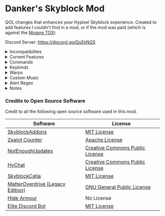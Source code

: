 # Danker's Skyblock Mod
QOL changes that enhances your Hypixel Skyblock experience. Created to add features I couldn't find in a mod, or if the mod was paid (which is against the [Mojang TOS](https://account.mojang.com/documents/commercial_guidelines)).

Discord Server: https://discord.gg/QsEkNQS

<details>
<summary>Incompatibilites</summary>

## Incompatibilities
- Old Animations <2.6.4 - Frequent crashes
- Old Animations 2.6.4
  - Pet colors does not color slots
  - Catacombs F7 terminal solvers do not color slots
  - Enchanting solvers do not color slots
- Old tab display
  - Many features rely on using the location found in the new tab display
</details>

<details>
<summary>Current Features</summary>

## Current Features
- Guild party desktop notifications
- Coordinate and angle display
- Golden T10/T6/T4 enchant display
- Disable Spirit Sceptre messages
- Disable Midas Staff messages
- Disable Implosion messages
- Disable heal messages
- Disable ability cooldown messages
- Disable out of mana messages
- Disable kill combo messages
- Slayer item tracker
- Ghosts item tracker  
- RNGesus drop alerts
- Click anywhere on-screen to open Maddox
- Maddox menu keybind
- Block starting other slayer quests
- Slayer slain alert
- Fishing, jerry fishing, fishing festival, spooky fishing, crystal hollows fishing, lava fishing, trophy fishing trackers
- Expertise kills in fishing rod lore
- Gemstones applied in item lore
- Catacombs trackers
- Dungeons puzzle solver (Riddle, trivia, blaze, creeper, water, tic tac toe, boulder, silverfish, ice walk)
- Dungeons timer (watcher, boss, deaths, and puzzle fails)
- Watcher ready message
- Catacombs F7 Stage 3 solvers (Starts with letter, select all colour, ignore arrows on sea lanterns)
- Find correct Livid (with graphic display of HP)
- Catacombs F6 and F7 Giant HP display
- Use custom music in supported locations
- Experimentation solvers (Ultrasequencer, Chronomatron, Superpairs)
- Hide tooltips in experiment addons
- Hide tooltips in Melody's Harp
- Pet background colors based on level
- Golem spawning alerts + 20 second timer
- Skill xp/hour tracker
- Show total skill xp instead of progress to next level
- Show time until century cakes run out
- Mythological event (Diana) tracker
- Low health alert in dungeons
- API commands
- Update checker
- Reparty command
- Auto accept reparty
- Highlight Slayer Bosses
- Highlight Arachne
- Highlight Skeleton Masters
- Show teammates in 30 block radius
- Hide pet candy in pet tooltip
- Highlighting completed commissions
- Custom name colors
- Crystal Hollows waypoints (with SkyblockExtras support)
- Ability cooldowns display
- Custom alerts based on chat
- Predicted dungeon score display
- Hide player armour
- Automatically join skyblock
- Fire pillar display
- Chat aliases
- Thunder/Lord Jawbus spawn alerts
- Show when minion was last collected
- Show amount of Magmafish if trophy fish are filleted
- Show estimated time until bazaar order is filled
- Show timer until Crimson Isle minibosses respawn
- Automatically announce Vanquishers in chat
- Kuudra notifications (stun/ballista/cloak)
- Powder/hour tracker
- Fix drill animation resetting
</details>

<details>
<summary>Commands</summary>

## Commands
- /dhelp - Returns this message in-game.
- /dsm - Opens the GUI for Danker's Skyblock Mod.
- /loot <zombie/spider/wolf/enderman/blaze/fishing/catacombs/mythological/> [winter/festival/spooky/ch/lava/trophy/f(1-7)/mm/session] - Returns loot received from slayer quests or fishing stats. /loot fishing winter returns winter sea creatures instead.
- /display <zombie/spider/wolf/enderman/blaze/fishing/catacombs/mythological/ghosts/auto/off> [winter/festival/spooky/ch/lava/trophy/f(1-7)/mm/session] - Text display for trackers. /display fishing winter displays winter sea creatures instead. /display auto automatically displays the loot for the slayer quest you have active.
- /resetloot <zombie/spider/wolf/enderman/blaze/fishing/catacombs/mythological/confirm/cancel> -  - Resets loot for trackers. /resetloot confirm confirms the reset.
- /slayer [player] - Uses API to get slayer xp of a person. If no name is provided, it checks yours.
- /skill [player] - Uses API to get skill levels of a person. If no name is provided, it checks yours.
- /lobbyskills - Uses API to find the average skills of the lobby, as well the three players with the highest skill average.
- /guildof [player] - Uses API to get guild name and guild master of a person. If no name is provided, it checks yours.
- /petsof [player] - Uses API to get pets of a person. If no name is provided, it checks yours.
- /bank [player] - Uses API to get bank and purse coins of a person. If no name is provided, it checks yours.
- /armor [player] - Uses API to get armour of a person. If no name is provided, it checks yours.
- /dungeons [player] - Uses API to get dungeon levels of a person. If no name is provided, it checks yours.
- /weight [player] [lily/farming] - Uses API to get weight of a person. If no name is provided, it checks yours. Adding lily uses lily's weight. Adding farming uses Kaeso's farming weight.
- /importfishing - Imports your fishing stats from your latest profile to your fishing tracker using the API.
- /sbplayers - Uses API to find how many players are on each Skyblock island.
- /reparty - Disbands and reparties all members in the party
- /fairysouls - Check the fairysouls of a player
- /skilltracker <start/stop/reset> - Text display for skill xp/hour.
- /lobbybank - Uses API to find the average bank total of the lobby, as well the three players with the highest total money in the bank (and purse).
- /player [player] - Uses API to find skills, slayers, coins and weight of a player.
- /reloadconfig - Reloads Danker's Skyblock Mod config.
- /reloaddsmrepo - Reloads Danker's Skyblock Mod repository.
- /hotmof [player] - Uses API to find total powder and HotM tree of a person. If no name is provided, it checks yours.
- /trophyfish [player] - Uses API to find trophy fish stats of a person. If no name is provided, it checks yours.
- /stoplobby - Stops currently running /lobbyskills or /lobbybank command.
- /powdertracker <start/stop/reset> - Text display for powder/hour.
</details>

<details>
<summary>Keybinds</summary>

## Keybinds
- Open Maddox menu - M by default.
- Regular Ability - Numpad 4 by default.
- Start/Stop Skill Tracker - Numpad 5 by default.
- Create Waypoint - Numpad 6 by default.
- Start/Stop Powder Tracker - Numpad 8 by default.
</details>

<details>
<summary>Warps</summary>

## Warps
Shortcut commands that save you the time of typing the whole warp command.
- /deep - Warps you to the Deep Caverns.
- /nether - Warps you to the Crimson Isle.
- /isle - Warps you to the Crimson Isle.
- /crimson - Warps you to the Crimson Isle.
- /mines - Warps you to the Dwarven Mines.
- /forge - Warps you to the Dwarven Forge.
- /crystals - Warps you to the Crystal Hollows.
- /gold - Warps you to the Gold Mine.
- /desert - Warps you to the Desert.
- /spider - Warps you to the Spiders Den.
- /barn - Warps you to the Barn.
- /end - Warps you to the End.
- /park - Warps you to the Park.
- /castle - Warps you to the Hub Castle.
- /da - Warps you to the Dark Auction.
- /crypt - Warps you to the Crypt in the Hub.
- /nest - Warps you to the top of the Spider's Den.
- /void - Warps you to the Void Sepulture in the End.
- /drag - Warps you to the Dragons Nest in the End.
- /jungle - Warps you to the Jungle.
- /howl - Warps you to the Howling Cave in the Park.
- /dun - Warps you to the Dungeon Hub.
</details>

<details>
<summary>Custom Music</summary>

## Custom Music
1. Place a music file with the given name in the `.minecraft/config/dsmmusic` folder:
  - Dungeon: `dungeon.wav`
  - Blood room: `bloodroom.wav`
  - Dungeon boss: `dungeonboss.wav`
  - Dungeon hub: `dungeonhub.wav`
  - F7 Phase 2 (Storm): `phasetwo.wav`
  - F7 Phase 3 (Goldor): `phasethree.wav`
  - F7 Phase 4 (Necron): `phasefour.wav`
  - F7 Phase 5 (Wither King): `phasefive.wav`
  - Hub: `hub.wav`
  - Private Island: `island.wav`
  - Farming Islands: `farmingislands.wav`
  - Gold Mine: `goldmine.wav`
  - Deep Caverns: `deepcaverns.wav`
  - Dwarven Mines: `dwarvenmines.wav`
  - Crystal Hollows: `crystalhollows.wav`
  - Spider's Den: `spidersden.wav`
  - Crimson Isle: `crimsonisle.wav`
  - The End: `end.wav`
  - The Park: `park.wav`
2. Either run `/dsmmusic reload` or restart your game.
3. Enable the custom music in `/dsm`.
4. (Optional) Change the volume of the music with `/dsmmusic volume`.

#### Shuffling
By adding numbers to the end of the file, you can have multiple music files for the same area. One of them will be randomly selected (the same song could play twice in a row). For example:
- dungeon.wav
- dungeon1.wav
- dungeon2.wav
- dungeon99.wav
</details>

<details>
<summary>Alert Regex</summary>

## Alert Regex
To replace alert text with a captured group, add `$$x$$` to the alert text, with `x` being the number of the capture group. `$$0$$` will always be replaced with the entire trigger message.

For example, with the following alert

Regex: `From (.*) (.*): (.*)`  
Alert Text: `$$2$$ says $$3$$`  
Trigger Message: `From [ADMIN] Plancke: Nice autogg`  

the following alert text would appear

`Plancke says Nice autogg`.
</details>

<details>
<summary>Notes</summary>

### Notes
- Slayer tracker for token drops and 20% chance drops uses a 12x12x12 bounding box centered on the player to detect the drops. If you are out of the range of the item drop, it will not count on the tracker.
- API commands may take a while depending on your internet connection. The API may also go down.
- If you use too many API commands too fast, you can and will get rate-limited.
- Importing fishing uses your sea creature kills, which may not always be exactly correct (e.x. someone else kills your sea creature).
</details>

### Credits to Open Source Software
Credit to all the following open source software used in this mod.

Software | License
------------ | -------------
[SkyblockAddons](https://github.com/BiscuitDevelopment/SkyblockAddons/) | [MIT License](https://github.com/BiscuitDevelopment/SkyblockAddons/blob/master/LICENSE)
[Zealot Counter](https://github.com/symt/zealot-counter/) | [Apache License](https://github.com/symt/zealot-counter/blob/master/LICENSE.md)
[NotEnoughUpdates](https://github.com/Moulberry/NotEnoughUpdates/) | [Creative Commons Public License](https://github.com/Moulberry/NotEnoughUpdates/blob/master/LICENSE)
[HyChat](https://github.com/Moulberry/Hychat) | [Creative Commons Public License](https://github.com/Moulberry/Hychat/blob/master/LICENSE)
[SkyblockCatia](https://github.com/SteveKunG/SkyBlockcatia) | [MIT License](https://github.com/SteveKunG/SkyBlockcatia/blob/1.8.9/LICENSE.md)
[MatterOverdrive (Legacy Edition)](https://bitbucket.org/hrznstudio/mo-legacy-edition/) | [GNU General Public License](https://bitbucket.org/hrznstudio/mo-legacy-edition/src/1.12.2/LICENSE.md)
[Hide Armour](https://github.com/Furgl/Hide-Armor/tree/1.15.2) | No License
[Elite Discord Bot](https://github.com/ptlthg/EliteDiscordBot) | [MIT License](https://github.com/ptlthg/EliteDiscordBot/blob/master/LICENSE)
